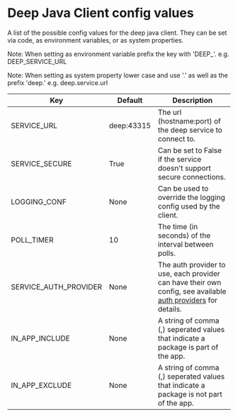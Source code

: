 # Deep Java Client config values

A list of the possible config values for the deep java client. They can be set via code, as environment variables, or as system properties.

Note: When setting as environment variable prefix the key with 'DEEP_'. e.g. DEEP_SERVICE_URL

Note: When setting as system property lower case and use '.' as well as the prefix 'deep.' e.g. deep.service.url

| Key                   | Default    | Description                                                                                                                          |
|-----------------------|------------|--------------------------------------------------------------------------------------------------------------------------------------|
| SERVICE_URL           | deep:43315 | The url (hostname:port) of the deep service to connect to.                                                                           |
| SERVICE_SECURE        | True       | Can be set to False if the service doesn't support secure connections.                                                               |
| LOGGING_CONF          | None       | Can be used to override the logging config used by the client.                                                                       |
| POLL_TIMER            | 10         | The time (in seconds) of the interval between polls.                                                                                 |
| SERVICE_AUTH_PROVIDER | None       | The auth provider to use, each provider can have their own config, see available [auth providers](../auth/providers.md) for details. |
| IN_APP_INCLUDE        | None       | A string of comma (,) seperated values that indicate a package is part of the app.                                                   |
| IN_APP_EXCLUDE        | None       | A string of comma (,) seperated values that indicate a package is not part of the app.                                               |


